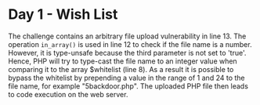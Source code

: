 # Day 1 - Wish List

The challenge contains an arbitrary file upload vulnerability in line
13. The operation `in_array()` is used in line 12 to check if the file
name is a number. However, it is type-unsafe because the third parameter
is not set to 'true'. Hence, PHP will try to type-cast the file name to
an integer value when comparing it to the array $whitelist (line 8). As
a result it is possible to bypass the whitelist by prepending a value in
the range of 1 and 24 to the file name, for example "5backdoor.php". The
uploaded PHP file then leads to code execution on the web server.
